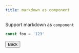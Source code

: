 ```yaml
---
title: markdown as component
---
```


Support markdown as `component`

```typescript
const foo = '123'
```

<div text-center>
  <button
    class="btn m-3 text-sm mt-8"
    @click="router.back()"
  >
    Back
  </button>
</div>

<script setup lang="ts">
import {useRouter} from 'vue-router'

const router = useRouter()
</script>
